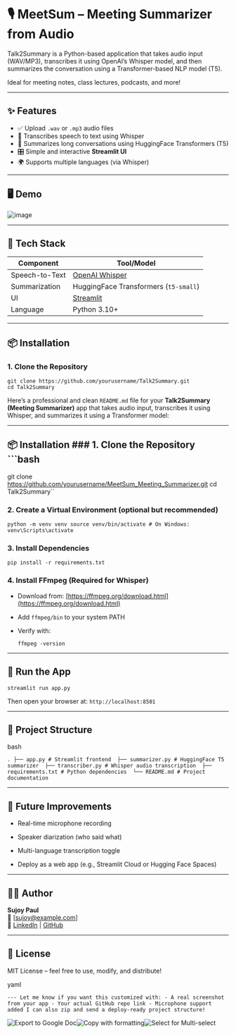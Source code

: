 # 🎙️ MeetSum – Meeting Summarizer from Audio

Talk2Summary is a Python-based application that takes audio input (WAV/MP3), transcribes it using OpenAI’s Whisper model, and then summarizes the conversation using a Transformer-based NLP model (T5).

Ideal for meeting notes, class lectures, podcasts, and more!

---

## ✨ Features

- ✅ Upload `.wav` or `.mp3` audio files
- 🧠 Transcribes speech to text using Whisper
- 📝 Summarizes long conversations using HuggingFace Transformers (T5)
- 🎛️ Simple and interactive **Streamlit UI**
- 🌍 Supports multiple languages (via Whisper)

---

## 🖥️ Demo

![image](https://github.com/user-attachments/assets/5660602d-2ad4-4c4b-9e35-fef551ccd20e)


---

## 🔧 Tech Stack

| Component         | Tool/Model            |
|------------------|-----------------------|
| Speech-to-Text    | [OpenAI Whisper](https://github.com/openai/whisper) |
| Summarization     | HuggingFace Transformers (`t5-small`) |
| UI                | [Streamlit](https://streamlit.io) |
| Language          | Python 3.10+          |

---

## 📦 Installation

### 1. Clone the Repository

```
git clone https://github.com/yourusername/Talk2Summary.git
cd Talk2Summary
```

Here’s a professional and clean `README.md` file for your **Talk2Summary (Meeting Summarizer)** app that takes audio input, transcribes it using Whisper, and summarizes it using a Transformer model:

* * *

## 📦 Installation ### 1. Clone the Repository ```bash
git clone https://github.com/yourusername/MeetSum_Meeting_Summarizer.git
cd Talk2Summary`` 

### 2\. Create a Virtual Environment (optional but recommended)

`python -m venv venv source venv/bin/activate # On Windows: venv\Scripts\activate` 

### 3\. Install Dependencies

`pip install -r requirements.txt` 

### 4\. Install FFmpeg (Required for Whisper)

*   Download from: [https://ffmpeg.org/download.html](https://ffmpeg.org/download.html)
    
*   Add `ffmpeg/bin` to your system PATH
    
*   Verify with:
    
    `ffmpeg -version` 
    

* * *

🚀 Run the App
--------------

`streamlit run app.py` 

Then open your browser at: `http://localhost:8501`

* * *

📁 Project Structure
--------------------

bash

`.
├── app.py # Streamlit frontend 
├── summarizer.py # HuggingFace T5 summarizer 
├── transcriber.py # Whisper audio transcription 
├── requirements.txt # Python dependencies 
└── README.md # Project documentation` 

* * *

🧠 Future Improvements
----------------------

*    Real-time microphone recording
    
*    Speaker diarization (who said what)
    
*    Multi-language transcription toggle
    
*    Deploy as a web app (e.g., Streamlit Cloud or Hugging Face Spaces)
    

* * *

🙋‍♂️ Author
------------

**Sujoy Paul**  
📧 \[sujoy@example.com\]  
🔗 [LinkedIn](https://linkedin.com/in/sujoy) | [GitHub](https://github.com/yourusername)

* * *

📝 License
----------

MIT License – feel free to use, modify, and distribute!

yaml

 `--- Let me know if you want this customized with: - A real screenshot from your app - Your actual GitHub repo link - Microphone support added I can also zip and send a deploy-ready project structure!` 

![Export to Google Doc](chrome-extension://iapioliapockkkikccgbiaalfhoieano/assets/create.svg)![Copy with formatting](chrome-extension://iapioliapockkkikccgbiaalfhoieano/assets/copy.svg)![Select for Multi-select](chrome-extension://iapioliapockkkikccgbiaalfhoieano/assets/multi-select.svg)
